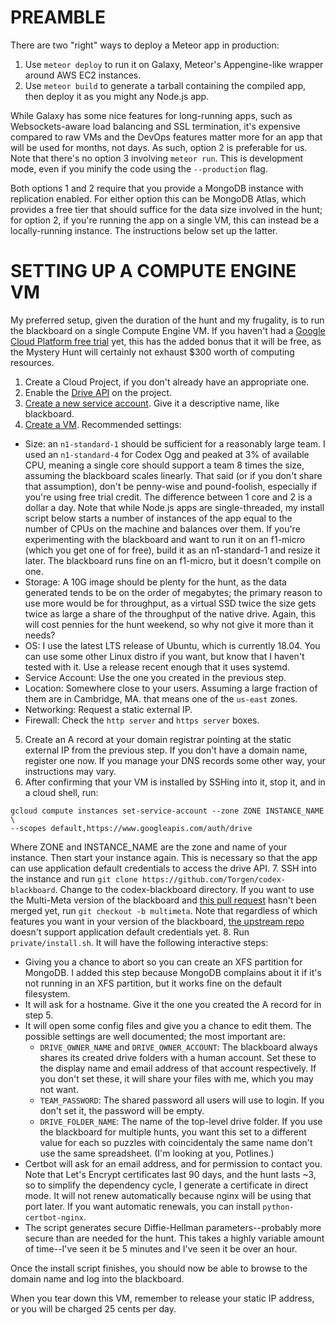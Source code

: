 PREAMBLE
========

There are two "right" ways to deploy a Meteor app in production:

1. Use `meteor deploy` to run it on Galaxy, Meteor's Appengine-like wrapper around AWS EC2 instances.
2. Use `meteor build` to generate a tarball containing the compiled app, then deploy it as you might any Node.js app.

While Galaxy has some nice features for long-running apps, such as Websockets-aware load balancing and SSL termination,
it's expensive compared to raw VMs and the DevOps features matter more for an app that will be used for months, not days.
As such, option 2 is preferable for us. Note that there's no option 3 involving `meteor run`. This is development mode,
even if you minify the code using the `--production` flag.

Both options 1 and 2 require that you provide a MongoDB instance with replication enabled. For either option this can be
MongoDB Atlas, which provides a free tier that should suffice for the data size involved in the hunt; for option 2, if
you're running the app on a single VM, this can instead be a locally-running instance. The instructions below set up the
latter.

SETTING UP A COMPUTE ENGINE VM
==============================

My preferred setup, given the duration of the hunt and my frugality, is to run the blackboard on a single Compute Engine VM.
If you haven't had a [Google Cloud Platform free trial](https://cloud.google.com/free/docs/gcp-free-tier) yet, this has the
added bonus that it will be free, as the Mystery Hunt will certainly not exhaust $300 worth of computing resources.

1. Create a Cloud Project, if you don't already have an appropriate one.
2. Enable the [Drive API](https://console.cloud.google.com/apis/library/drive.googleapis.com) on the project.
3. [Create a new service account](https://console.cloud.google.com/iam-admin/serviceaccounts). Give it a descriptive name,
   like blackboard.
4. [Create a VM](https://console.cloud.google.com/compute/instancesAdd). Recommended settings:
  * Size: an `n1-standard-1` should be sufficient for a reasonably large team. I used an `n1-standard-4` for Codex Ogg
    and peaked at 3% of available CPU, meaning a single core should support a team 8 times the size, assuming the blackboard
    scales linearly. That said (or if you don't share that assumption), don't be penny-wise and pound-foolish, especially if
    you're using free trial credit. The difference between 1 core and 2 is a dollar a day. Note that while Node.js apps are
    single-threaded, my install script below starts a number of instances of the app equal to the number of CPUs on the
    machine and balances over them. If you're experimenting with the blackboard and want to run it on an f1-micro (which you
    get one of for free), build it as an n1-standard-1 and resize it later. The blackboard runs fine on an f1-micro, but it
    doesn't compile on one.
  * Storage: A 10G image should be plenty for the hunt, as the data generated tends to be on the order of megabytes; the
    primary reason to use more would be for throughput, as a virtual SSD twice the size gets twice as large a share of the
    throughput of the native drive. Again, this will cost pennies for the hunt weekend, so why not give it more than it needs?
  * OS: I use the latest LTS release of Ubuntu, which is currently 18.04. You can use some other Linux distro if you want,
    but know that I haven't tested with it. Use a release recent enough that it uses systemd.
  * Service Account: Use the one you created in the previous step.
  * Location: Somewhere close to your users. Assuming a large fraction of them are in Cambridge, MA. that means one of the
    `us-east` zones.
  * Networking: Request a static external IP.
  * Firewall: Check the `http server` and `https server` boxes.
5. Create an A record at your domain registrar pointing at the static external IP from the previous step. If you don't have a
   domain name, register one now. If you manage your DNS records some other way, your instructions may vary.
6. After confirming that your VM is installed by SSHing into it, stop it, and in a cloud shell, run:
```
gcloud compute instances set-service-account --zone ZONE INSTANCE_NAME \
--scopes default,https://www.googleapis.com/auth/drive
```
   Where ZONE and INSTANCE_NAME are the zone and name of your instance. Then start your instance again. This is necessary so
   that the app can use application default credentials to access the drive API.
7. SSH into the instance and run `git clone https://github.com/Torgen/codex-blackboard`. Change to the codex-blackboard
   directory. If you want to use the Multi-Meta version of the blackboard and
   [this pull request](https://github.com/Torgen/codex-blackboard/pull/74) hasn't been merged yet, run
   `git checkout -b multimeta`. Note that regardless of which features you want in your version of the blackboard,
   [the upstream repo](http://github.com/cjb/codex-blackboard) doesn't support application default credentials yet.
 8. Run `private/install.sh`. It will have the following interactive steps:
   * Giving you a chance to abort so you can create an XFS partition for MongoDB. I added this step because MongoDB complains
     about it if it's not running in an XFS partition, but it works fine on the default filesystem.
   * It will ask for a hostname. Give it the one you created the A record for in step 5.
   * It will open some config files and give you a chance to edit them. The possible settings are well documented; the most
     important are:
     * `DRIVE_OWNER_NAME` and `DRIVE_OWNER_ACCOUNT`: The blackboard always shares its created drive folders with a human
       account. Set these to the display name and email address of that account respectively. If you don't set these, it will
       share your files with me, which you may not want.
     * `TEAM_PASSWORD`: The shared password all users will use to login. If you don't set it, the password will be empty.
     * `DRIVE_FOLDER_NAME`: The name of the top-level drive folder. If you use the blackboard for multiple hunts, you want
       this set to a different value for each so puzzles with coincidentaly the same name don't use the same spreadsheet.
       (I'm looking at you, Potlines.)
   * Certbot will ask for an email address, and for permission to contact you. Note that Let's Encrypt certificates last
     90 days, and the hunt lasts ~3, so to simplify the dependency cycle, I generate a certificate in direct mode. It will not
     renew automatically because nginx will be using that port later. If you want automatic renewals, you can install
     `python-certbot-nginx`.
   * The script generates secure Diffie-Hellman parameters--probably more secure than are needed for the hunt. This takes a
     highly variable amount of time--I've seen it be 5 minutes and I've seen it be over an hour.

Once the install script finishes, you should now be able to browse to the domain name and log into the blackboard.
     
When you tear down this VM, remember to release your static IP address, or you will be charged 25 cents per day.
